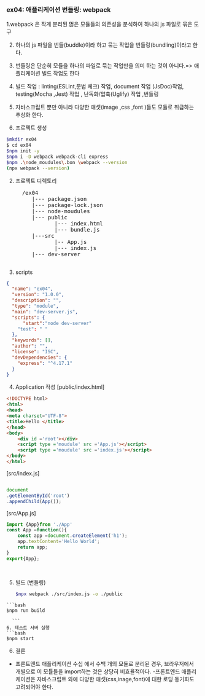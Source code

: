 ### ex04: 애플리케이션 번들링: webpack
1.webpack 은 작게 분리된 먾은 모듈들의 의존성을 분석하여 하나의 js 파일로 묶은 도구

2. 하나의 js 파일을 번들(buddle)이라 하고 묶는 작업을 번들링(bundling)이라고 한다.
3. 번들링은  단순히 모듈을 하나의 파일로 묶는 작업만을 의미 하는 것이 아니다.=> 애플리케이션 빌드 작업도 한다
4. 빌드 작업 : linting(ESLint,문법 체크) 작업, document 작업 (JsDoc)작업, testing(Mocha ,Jest) 작업 , 난독화/압축(Uglify) 작업 ,번들링
5. 자바스크립트 뿐만 아니라 다양한 애셋(image ,css ,font )들도 모듈로 취급하는 추상화 한다.







1. 프로젝트 생성 
```bash
$mkdir ex04
$ cd ex04
$npm init -y
$npm i -D webpack webpack-cli express
$npm .\node_moudules\.bon \webpack --version
(npx webpack --version) 
```
2. 프로젝트 디렉토리
   <pre>
     /ex04
        |--- package.json
        |--- package-lock.json
        |--- node-moudules
        |--- public
               |--- index.html
               |--- bundle.js
        |---src       
               |-- App.js
               |--- index.js
        |--- dev-server  
    </pre>     
3. scripts
```json
{
  "name": "ex04",
  "version": "1.0.0",
  "description": "",
  "type": "module",
  "main": "dev-server.js",
  "scripts": {
      "start":"node dev-server"
    "test": " "
  },
  "keywords": [],
  "author": "",
  "license": "ISC",
  "devDependencies": {
    "express": "^4.17.1"
  }
}
```
4. Application 작성
[public/index.html]
```html
<!DOCTYPE html>
<html>
<head>
<meta charset="UTF-8">
<title>Hello </title>
</head>
<body>
    <div id ='root'></div>  
    <script type ='moudule' src ='App.js'></script>  
    <script type ='moudule' src ='index.js'></script>  
</body>
</html>
```
[src/index.js]
```javascript

document
.getElementById('root')
.appendChild(App());

```
[src/App.js]
```javascript
import {App}from './App'
const App =function(){
    const app =document.createElement('h1');
    app.textContent='Hello World';
    return app;
}
export{App};
 
 
```

5. 빌드 (번들링)
    ```bash
    $npx webpack ./src/index.js -o ./public
  ```
  ```bash
  $npm run build
  
    ```
6. 테스트 서버 실행
```bash
$npm start
```
6. 결론
 - 프론트엔드 애플리케이션 수십 에서 수백 개의 모듈로 분리된 경우,
 브라우저에서 개별으로 이 모튤들을 import하는 것은 상당히 비효율적아다.
 -프론트엔드 애플리케이션은 자바스크립트 와에 다양한 애셋(css,inage,font)에 대한 로딩 동기화도 고려되어야 한다.